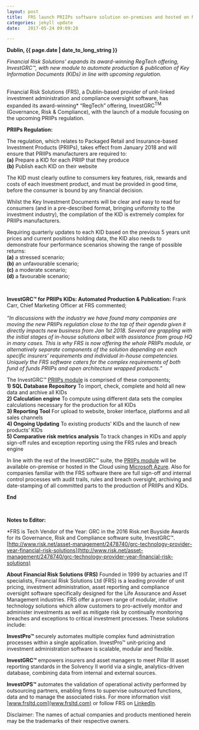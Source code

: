 ```yaml
---
layout: post
title:  FRS launch PRIIPs software solution on-premises and hosted on Microsoft Azure
categories: jekyll update
date:   2017-05-24 09:09:28

---
```


**Dublin, {{ page.date | date_to_long_string }}** 

*Financial Risk Solutions’ expands its award-winning RegTech offering, InvestGRC™,  with new module to automate production & publication of Key Information Documents (KIDs) in line with upcoming regulation.*



<br>
Financial Risk Solutions (FRS), a Dublin-based provider of unit-linked investment administration and compliance oversight software, has expanded its award-winning* “RegTech” offering, InvestGRC<sup>TM</sup> (Governance, Risk & Compliance), with the launch of a module focusing on the upcoming PRIIPs regulation.

<br>

**PRIIPs Regulation:**

The regulation, which relates to Packaged Retail and Insurance-based Investment Products (PRIIPs), takes effect from January 2018 and will ensure that PRIIPs manufacturers are required to:<br>
**(a)** Prepare a KID for each PRIIP that they produce <br>
**(b)** Publish each KID on their website <br>

The KID must clearly outline to consumers key features, risk, rewards and costs of each investment product, and must be provided in good time, before the consumer is bound by any financial decision.  <br>

Whilst the Key Investment Documents will be clear and easy to read for consumers (and in a pre-described format, bringing uniformity to the investment industry), the compilation of the KID is extremely complex for PRIIPs manufacturers.  <br>

Requiring quarterly updates to each KID based on the previous 5 years unit prices and current positions holding data, the KID also needs to demonstrate four performance scenarios showing the range of possible returns: <br>
**(a)**	a stressed scenario; <br>
**(b)**	an unfavourable scenario;<br>
**(c)**	a moderate scenario;<br>
**(d)**	a favourable scenario;

<br>

**InvestGRC™ for PRIIPs KIDs: Automated Production & Publication:**
Frank Carr, Chief Marketing Officer at FRS commented; <br><br>
*“In discussions with the industry we have found many companies are moving the new PRIIPs regulation close to the top of their agenda given it directly impacts new business from Jan 1st 2018. Several are grappling with the initial stages of in-house solutions albeit with assistance from group HQ in many cases. This is why FRS is now offering the whole PRIIPs module, or alternatively separate components of the solution depending on each specific insurers’ requirements and individual in-house competencies. Uniquely the FRS software caters for the complex requirements of both  fund of funds PRIIPs  and open architecture wrapped products.”*<br>

The InvestGRC™ [PRIIPs module](http://www.frsltd.com/reg_tech.html#PRIIPs) is comprised of these components;<br>
**1) SQL Database Repository** To import, check, complete and hold all new data and archive all KIDs <br>
**2) Calculation engine** To compute using different data sets the complex calculations necessary for the production for all KIDs<br>
**3) Reporting Tool** For upload to website, broker interface, platforms and all sales channels <br>
**4) Ongoing Updating** To existing products’ KIDs and the launch of new products’ KIDs <br>
**5) Comparative risk metrics analysis** To track changes in KIDs and apply sign-off rules and exception reporting using the FRS rules and breach engine <br>

In line with the rest of the InvestGRC™ suite, the [PRIIPs module](http://www.frsltd.com/reg_tech.html#PRIIPs) will be available on-premise or hosted in the Cloud using [Microsoft Azure](http://www.frsltd.com/Resources/FRS-Software_on_Microsoft_Azure.pdf).  Also for companies familiar with the FRS software there are full sign-off and internal control processes wth audit trails, rules and breach oversight, archiving and date-stamping of all committed parts to the production of PRIIPs and KIDs.



**End**

<br>

**Notes to Editor:**

*FRS is Tech Vendor of the Year: GRC in the 2016 Risk.net Buyside Awards for its Governance, Risk and Compliance software suite, InvestGRC™. [http://www.risk.net/asset-management/2478740/grc-technology-provider-year-financial-risk-solutions](http://www.risk.net/asset-management/2478740/grc-technology-provider-year-financial-risk-solutions) 


**About Financial Risk Solutions (FRS)**
Founded in 1999 by actuaries and IT specialists, Financial Risk Solutions Ltd (FRS) is a leading provider of unit pricing, investment administration, asset reporting and compliance oversight software specifically designed for the Life Assurance and Asset Management industries. 
FRS offer a proven range of modular, intuitive technology solutions which allow customers to pro-actively monitor and administer investments as well as mitigate risk by continually monitoring breaches and exceptions to critical investment processes. These solutions include:

**InvestPro™** securely automates multiple complex fund administration processes within a single application. InvestPro™ unit-pricing and investment administration software is scalable, modular and flexible. 

**InvestGRC™** empowers insurers and asset managers to meet Pillar III asset reporting standards in the Solvency II world via a single, analytics-driven database, combining data from internal and external sources. 

**InvestOPS™** automates the validation of operational activity performed by outsourcing partners, enabling firms to supervise outsourced functions, data and to manage the associated risks. 
For more information visit [www.frsltd.com](www.frsltd.com) or follow FRS on [LinkedIn](https://www.linkedin.com/company/frs-ltd).


Disclaimer: The names of actual companies and products mentioned herein may be the trademarks of their respective owners.  

